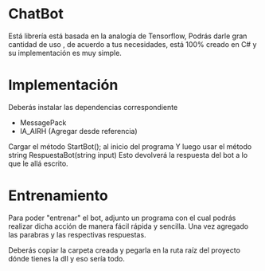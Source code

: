 # ChatBot
Está librería está basada en la analogía de Tensorflow,
Podrás darle gran cantidad de uso , de acuerdo a tus 
necesidades, está 100% creado en C# y su implementación
es muy simple.

# Implementación
Deberás instalar las dependencias correspondiente
- MessagePack
- IA_AIRH (Agregar desde referencia)

Cargar el método StartBot(); al inicio del programa
Y luego usar el método string RespuestaBot(string input)
Esto devolverá la respuesta del bot a lo que le allá escrito.

# Entrenamiento
Para poder "entrenar" el bot, adjunto un programa con el cual
podrás realizar dicha acción de manera fácil rápida y sencilla.
Una vez agregado las parabras y las respectivas respuestas.

Deberás copiar la carpeta creada y pegarla en la ruta raíz del 
proyecto dónde tienes la dll y eso sería todo.
